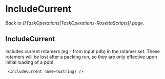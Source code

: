 # IncludeCurrent
*Back to [[TaskOperations|TaskOperations-RosettaScripts]] page.*
## IncludeCurrent

Includes current rotamers (eg - from input pdb) in the rotamer set. These rotamers will be lost after a packing run, so they are only effective upon initial loading of a pdb!

     <IncludeCurrent name=(&string) />

